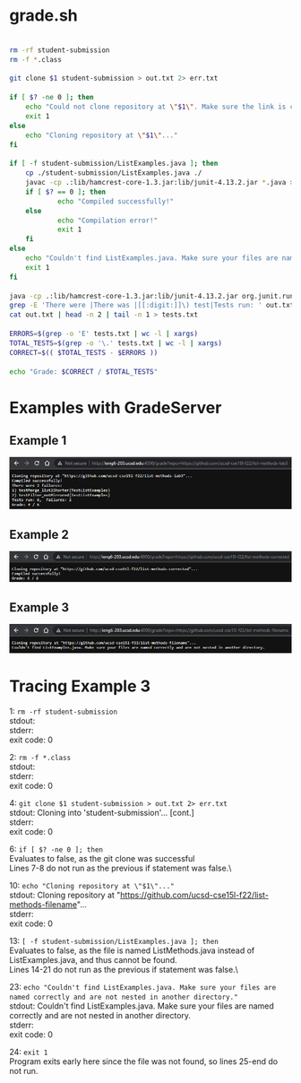 # grade.sh

```bash

rm -rf student-submission
rm -f *.class

git clone $1 student-submission > out.txt 2> err.txt 

if [ $? -ne 0 ]; then
    echo "Could not clone repository at \"$1\". Make sure the link is correct."
    exit 1
else
    echo "Cloning repository at \"$1\"..."	
fi

if [ -f student-submission/ListExamples.java ]; then
	cp ./student-submission/ListExamples.java ./
	javac -cp .:lib/hamcrest-core-1.3.jar:lib/junit-4.13.2.jar *.java > out.txt 2> err.txt
	if [ $? == 0 ]; then
	        echo "Compiled successfully!"
	else
        	echo "Compilation error!"
        	exit 1
	fi
else
 	echo "Couldn't find ListExamples.java. Make sure your files are named correctly and are not nested in another directory."
	exit 1	
fi

java -cp .:lib/hamcrest-core-1.3.jar:lib/junit-4.13.2.jar org.junit.runner.JUnitCore TestListExamples > out.txt 2> err.txt
grep -E 'There were |There was |[[:digit:]]\) test|Tests run: ' out.txt
cat out.txt | head -n 2 | tail -n 1 > tests.txt

ERRORS=$(grep -o 'E' tests.txt | wc -l | xargs)
TOTAL_TESTS=$(grep -o '\.' tests.txt | wc -l | xargs)
CORRECT=$(( $TOTAL_TESTS - $ERRORS ))

echo "Grade: $CORRECT / $TOTAL_TESTS"
```
# Examples with GradeServer

## Example 1
![1](images/grade_1.png)

## Example 2
![2](images/grade_2.png)

## Example 3
![3](images/grade_3.png)

# Tracing Example 3

1: `rm -rf student-submission`\
stdout:\
stderr:\
exit code: 0

2: `rm -f *.class`\
stdout:\
stderr:\
exit code: 0

4: `git clone $1 student-submission > out.txt 2> err.txt` \
stdout: Cloning into 'student-submission'... [cont.]\
stderr: \
exit code: 0

6: `if [ $? -ne 0 ]; then`\
Evaluates to false, as the git clone was successful\
Lines 7-8 do not run as the previous if statement was false.\

10: `echo "Cloning repository at \"$1\"..."`\
stdout: Cloning repository at "https://github.com/ucsd-cse15l-f22/list-methods-filename"... \
stderr:\
exit code: 0

13: `[ -f student-submission/ListExamples.java ]; then`\
Evaluates to false, as the file is named ListMethods.java instead of ListExamples.java, and thus cannot be found.\
Lines 14-21 do not run as the previous if statement was false.\

23: `echo "Couldn't find ListExamples.java. Make sure your files are named correctly and are not nested in another directory."`\
stdout: Couldn't find ListExamples.java. Make sure your files are named correctly and are not nested in another directory.\
stderr: \
exit code: 0

24: `exit 1`\
Program exits early here since the file was not found, so lines 25-end do not run.





